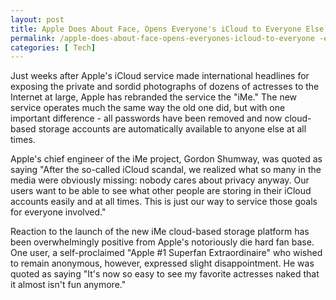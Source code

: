 ```yaml
---
layout: post
title: Apple Does About Face, Opens Everyone's iCloud to Everyone Else
permalink: /apple-does-about-face-opens-everyones-icloud-to-everyone -else/
categories: [ Tech]
---
```

Just weeks after Apple's iCloud service made international headlines for exposing the private and sordid photographs of dozens of actresses to the Internet at large, Apple has rebranded the service the "iMe." The new service operates much the same way the old one did, but with one important difference - all passwords have been removed and now cloud-based storage accounts are automatically available to anyone else at all times.

Apple's chief engineer of the iMe project, Gordon Shumway, was quoted as saying "After the so-called iCloud scandal, we realized what so many in the media were obviously missing: nobody cares about privacy anyway. Our users want to be able to see what other people are storing in their iCloud accounts easily and at all times. This is just our way to service those goals for everyone involved."

Reaction to the launch of the new iMe cloud-based storage platform has been overwhelmingly positive from Apple's notoriously die hard fan base. One user, a self-proclaimed "Apple #1 Superfan Extraordinaire" who wished to remain anonymous, however, expressed slight disappointment. He was quoted as saying "It's now so easy to see my favorite actresses naked that it almost isn't fun anymore."
